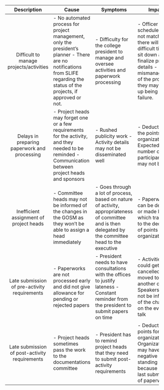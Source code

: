 |                **Description**                | **Cause**                                                                                                                                                                     | **Symptoms**                                                                                                                                            | **Impact**                                                                                                                                                                               |
|:---------------------------------------------:|-------------------------------------------------------------------------------------------------------------------------------------------------------------------------------|---------------------------------------------------------------------------------------------------------------------------------------------------------|------------------------------------------------------------------------------------------------------------------------------------------------------------------------------------------|
| Difficult to manage projects/activities       | - No automated process for project management, only the president’s planner - There are no notifications from SLIFE regarding the status of the projects, if approved or not. | - Difficulty for the college president to manage and oversee activities and paperwork processing                                                        | - Officer schedules might not match and there will be a difficult time to sit down and finalize project details - Due to mismanagement of the projects, they may end up being a failure. |
| Delays in preparing paperwork and processing  | - Project heads may forget one or a few requirements for the activity, and they needed to be reminded - Communication between project heads and sponsors                      | - Rushed publicity work - Activity details may not be disseminated well                                                                                 | - Deduction of the points of the organization - Expected number of participants may not be met                                                                                           |
| Inefficient assignment of project heads       | - Committee heads may not be informed of the changes in the GOSM as they won’t be able to assign a head immediately                                                           | - Goes through a lot of process, based on nature of activity, appropriateness of committee and is then delegated by the committee head to the executive | - Paperwork can be delayed or made late, which translates to the deduction of points for the organization                                                                                |
| Late submission of pre-activity requirements  | - Paperworks are not processed early and did not give allowance for pending or rejected papers                                                                                | - President needs to have consultations with the offices to justify lateness - Constant reminder from the president to submit papers on time            | - Activities could get cancelled or moved to another day - Speakers, may not be informed of the changes on the event / talk                                                              |
| Late submission of post-activity requirements | - Project heads sometimes pass the work to the documentations committee                                                                                                       | - President has to remind project heads that they need to submit post-activity requirements                                                             | - Deduction of points for the organization - Organization may have a negative standing because of the last submission of paperworks                                                      |